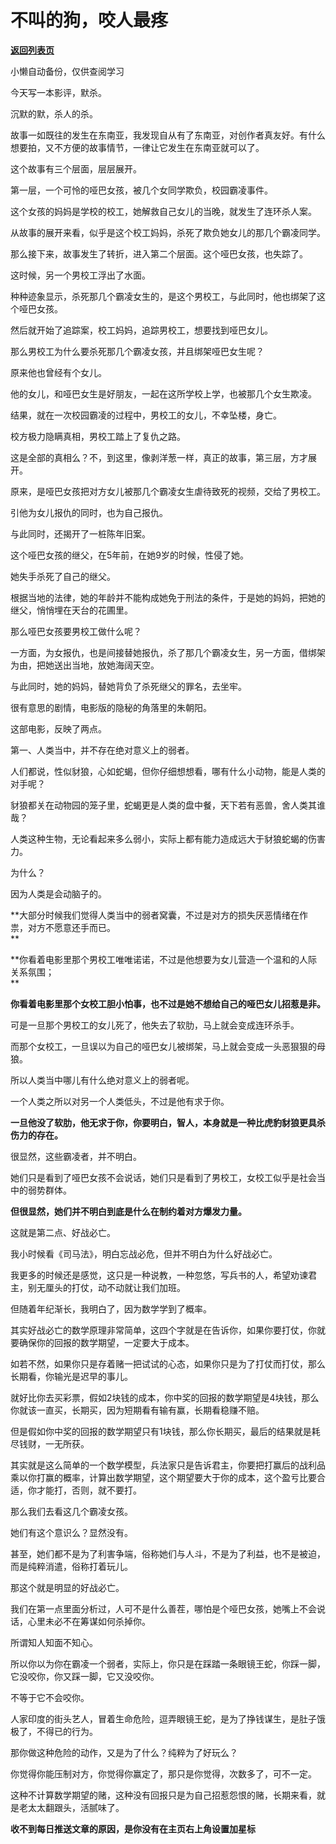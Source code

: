 # 不叫的狗，咬人最疼

[**返回列表页**](/gzh/记忆承载)

小懒自动备份，仅供查阅学习

今天写一本影评，默杀。

沉默的默，杀人的杀。  

故事一如既往的发生在东南亚，我发现自从有了东南亚，对创作者真友好。有什么想要拍，又不方便的故事情节，一律让它发生在东南亚就可以了。

这个故事有三个层面，层层展开。

第一层，一个可怜的哑巴女孩，被几个女同学欺负，校园霸凌事件。

这个女孩的妈妈是学校的校工，她解救自己女儿的当晚，就发生了连环杀人案。  

从故事的展开来看，似乎是这个校工妈妈，杀死了欺负她女儿的那几个霸凌同学。  

那么接下来，故事发生了转折，进入第二个层面。这个哑巴女孩，也失踪了。  

这时候，另一个男校工浮出了水面。

种种迹象显示，杀死那几个霸凌女生的，是这个男校工，与此同时，他也绑架了这个哑巴女孩。

然后就开始了追踪案，校工妈妈，追踪男校工，想要找到哑巴女儿。  

那么男校工为什么要杀死那几个霸凌女孩，并且绑架哑巴女生呢？  

原来他也曾经有个女儿。  

他的女儿，和哑巴女生是好朋友，一起在这所学校上学，也被那几个女生欺凌。

结果，就在一次校园霸凌的过程中，男校工的女儿，不幸坠楼，身亡。  

校方极力隐瞒真相，男校工踏上了复仇之路。  

这是全部的真相么？不，到这里，像剥洋葱一样，真正的故事，第三层，方才展开。  

原来，是哑巴女孩把对方女儿被那几个霸凌女生虐待致死的视频，交给了男校工。

引他为女儿报仇的同时，也为自己报仇。  

与此同时，还揭开了一桩陈年旧案。  

这个哑巴女孩的继父，在5年前，在她9岁的时候，性侵了她。

她失手杀死了自己的继父。  

根据当地的法律，她的年龄并不能构成她免于刑法的条件，于是她的妈妈，把她的继父，悄悄埋在天台的花圃里。

那么哑巴女孩要男校工做什么呢？  

一方面，为女报仇，也是间接替她报仇，杀了那几个霸凌女生，另一方面，借绑架为由，把她送出当地，放她海阔天空。

与此同时，她的妈妈，替她背负了杀死继父的罪名，去坐牢。

很有意思的剧情，电影版的隐秘的角落里的朱朝阳。  

这部电影，反映了两点。

第一、人类当中，并不存在绝对意义上的弱者。

人们都说，性似豺狼，心如蛇蝎，但你仔细想想看，哪有什么小动物，能是人类的对手呢？  

豺狼都关在动物园的笼子里，蛇蝎更是人类的盘中餐，天下若有恶兽，舍人类其谁哉？  

人类这种生物，无论看起来多么弱小，实际上都有能力造成远大于豺狼蛇蝎的伤害力。  

为什么？  

因为人类是会动脑子的。

 **大部分时候我们觉得人类当中的弱者窝囊，不过是对方的损失厌恶情绪在作祟，对方不愿意还手而已。  
**

 **你看着电影里那个男校工唯唯诺诺，不过是他想要为女儿营造一个温和的人际关系氛围；  
**

 **你看着电影里那个女校工胆小怕事，也不过是她不想给自己的哑巴女儿招惹是非。**

可是一旦那个男校工的女儿死了，他失去了软肋，马上就会变成连环杀手。

而那个女校工，一旦误以为自己的哑巴女儿被绑架，马上就会变成一头恶狠狠的母狼。

所以人类当中哪儿有什么绝对意义上的弱者呢。  

一个人类之所以对另一个人类低头，不过是他有求于你。  

 **一旦他没了软肋，他无求于你，你要明白，智人，本身就是一种比虎豹豺狼更具杀伤力的存在。**

很显然，这些霸凌者，并不明白。  

她们只是看到了哑巴女孩不会说话，她们只是看到了男校工，女校工似乎是社会当中的弱势群体。  

 **但很显然，她们并不明白到底是什么在制约着对方爆发力量。**

这就是第二点、好战必亡。

我小时候看《司马法》，明白忘战必危，但并不明白为什么好战必亡。  

我更多的时候还是感觉，这只是一种说教，一种忽悠，写兵书的人，希望劝谏君主，别无厘头的打仗，动不动就让我们加班。  

但随着年纪渐长，我明白了，因为数学学到了概率。  

其实好战必亡的数学原理非常简单，这四个字就是在告诉你，如果你要打仗，你就要确保你的回报的数学期望，一定要大于成本。  

如若不然，如果你只是存着赌一把试试的心态，如果你只是为了打仗而打仗，那么长期看，你输光是迟早的事儿。  

就好比你去买彩票，假如2块钱的成本，你中奖的回报的数学期望是4块钱，那么你就该一直买，长期买，因为短期看有输有赢，长期看稳赚不赔。  

但是假如你中奖的回报的数学期望只有1块钱，那么你长期买，最后的结果就是耗尽钱财，一无所获。

其实就是这么简单的一个数学模型，兵法家只是告诉君主，你要把打赢后的战利品乘以你打赢的概率，计算出数学期望，这个期望要大于你的成本，这个盈亏比要合适，你才能打，否则，就不要打。  

那么我们去看这几个霸凌女孩。

她们有这个意识么？显然没有。

甚至，她们都不是为了利害争端，俗称她们与人斗，不是为了利益，也不是被迫，而是纯粹消遣，俗称打着玩儿。

那这个就是明显的好战必亡。  

我们在第一点里面分析过，人可不是什么善茬，哪怕是个哑巴女孩，她嘴上不会说话，心里未必不在筹谋如何杀掉你。

所谓知人知面不知心。  

所以你以为你在霸凌一个弱者，实际上，你只是在踩踏一条眼镜王蛇，你踩一脚，它没咬你，你又踩一脚，它又没咬你。  

不等于它不会咬你。

人家印度的街头艺人，冒着生命危险，逗弄眼镜王蛇，是为了挣钱谋生，是肚子饿极了，不得已的行为。

那你做这种危险的动作，又是为了什么？纯粹为了好玩么？

你觉得你能压制对方，你觉得你赢定了，那只是你觉得，次数多了，可不一定。  

这种不计算数学期望的赌，这种没有回报只是为自己招惹怨恨的赌，长期来看，就是老太太翻跟头，活腻味了。  

 **收不到每日推送文章的原因，是你没有在主页右上角设置加星标**


